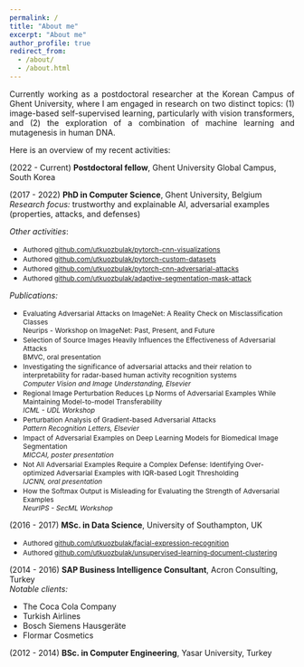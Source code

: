 ```yaml
---
permalink: /
title: "About me"
excerpt: "About me"
author_profile: true
redirect_from:
  - /about/
  - /about.html
---
```


<div style="text-align: justify"> 
Currently working as a postdoctoral researcher at the Korean Campus of Ghent University, where I am engaged in research on two distinct topics: (1) image-based self-supervised learning, particularly with vision transformers, and (2) the exploration of a combination of machine learning and mutagenesis in human DNA.
</div>

Here is an overview of my recent activities:

(2022 - Current) **Postdoctoral fellow**, Ghent University Global Campus, South Korea
  
(2017 - 2022) **PhD in Computer Science**, Ghent University, Belgium <br /> *Research focus:* trustworthy and explainable AI, adversarial examples (properties, attacks, and defenses) 
  
  *Other activities*:
  * <span style="font-size:12px">Authored [github.com/utkuozbulak/pytorch-cnn-visualizations](https://github.com/utkuozbulak/pytorch-cnn-visualizations)</span>
  * <span style="font-size:12px">Authored [github.com/utkuozbulak/pytorch-custom-datasets](https://github.com/utkuozbulak/pytorch-custom-datasets)</span>
  * <span style="font-size:12px">Authored [github.com/utkuozbulak/pytorch-cnn-adversarial-attacks](https://github.com/utkuozbulak/pytorch-cnn-adversarial-attacks)</span>
  * <span style="font-size:12px">Authored [github.com/utkuozbulak/adaptive-segmentation-mask-attack](https://github.com/utkuozbulak/adaptive-segmentation-mask-attack)</span>
  
   *Publications:*
  * <span style="font-size:12px">Evaluating Adversarial Attacks on ImageNet: A Reality Check on Misclassification Classes<br />Neurips - Workshop on ImageNet: Past, Present, and Future</span>
  * <span style="font-size:12px">Selection of Source Images Heavily Influences the Effectiveness of Adversarial Attacks<br />BMVC, oral presentation</span>
  * <span style="font-size:12px">Investigating the significance of adversarial attacks and their relation to interpretability for radar-based human activity recognition systems<br />*Computer Vision and Image Understanding, Elsevier*</span>
  * <span style="font-size:12px">Regional Image Perturbation Reduces Lp Norms of Adversarial Examples While Maintaining Model-to-model Transferability<br />*ICML - UDL Workshop*</span>
  * <span style="font-size:12px">Perturbation Analysis of Gradient-based Adversarial Attacks<br />*Pattern Recognition Letters, Elsevier*</span>
  * <span style="font-size:12px">Impact of Adversarial Examples on Deep Learning Models for Biomedical Image Segmentation<br />*MICCAI, poster presentation*</span>
  * <span style="font-size:12px">Not All Adversarial Examples Require a Complex Defense: Identifying Over-optimized Adversarial Examples with IQR-based Logit Thresholding<br />*IJCNN, oral presentation* </span>
  * <span style="font-size:12px">How the Softmax Output is Misleading for Evaluating the Strength of Adversarial Examples<br />*NeurIPS - SecML Workshop* </span>
  
(2016 - 2017) **MSc. in Data Science**, University of Southampton, UK
  * <span style="font-size:12px">Authored [github.com/utkuozbulak/facial-expression-recognition](https://github.com/utkuozbulak/facial-expression-recognition)</span>
  * <span style="font-size:12px">Authored [github.com/utkuozbulak/unsupervised-learning-document-clustering](https://github.com/utkuozbulak/unsupervised-learning-document-clustering)</span>
  
(2014 - 2016) **SAP Business Intelligence Consultant**, Acron Consulting, Turkey <br /> *Notable clients:*
  * The Coca Cola Company
  * Turkish Airlines
  * Bosch Siemens Hausgeräte
  * Flormar Cosmetics

(2012 - 2014) **BSc. in Computer Engineering**, Yasar University, Turkey



